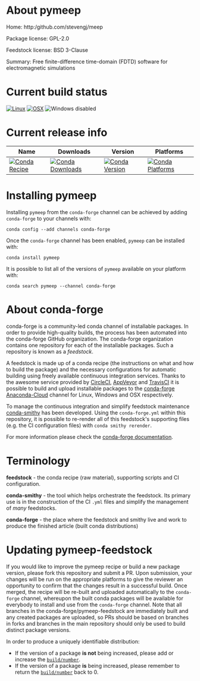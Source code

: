 About pymeep
============

Home: http:/github.com/stevengj/meep

Package license: GPL-2.0

Feedstock license: BSD 3-Clause

Summary: Free finite-difference time-domain (FDTD) software for electromagnetic simulations



Current build status
====================

[![Linux](https://img.shields.io/circleci/project/github/conda-forge/pymeep-feedstock/master.svg?label=Linux)](https://circleci.com/gh/conda-forge/pymeep-feedstock)
[![OSX](https://img.shields.io/travis/conda-forge/pymeep-feedstock/master.svg?label=macOS)](https://travis-ci.org/conda-forge/pymeep-feedstock)
![Windows disabled](https://img.shields.io/badge/Windows-disabled-lightgrey.svg)

Current release info
====================

| Name | Downloads | Version | Platforms |
| --- | --- | --- | --- |
| [![Conda Recipe](https://img.shields.io/badge/recipe-pymeep-green.svg)](https://anaconda.org/conda-forge/pymeep) | [![Conda Downloads](https://img.shields.io/conda/dn/conda-forge/pymeep.svg)](https://anaconda.org/conda-forge/pymeep) | [![Conda Version](https://img.shields.io/conda/vn/conda-forge/pymeep.svg)](https://anaconda.org/conda-forge/pymeep) | [![Conda Platforms](https://img.shields.io/conda/pn/conda-forge/pymeep.svg)](https://anaconda.org/conda-forge/pymeep) |

Installing pymeep
=================

Installing `pymeep` from the `conda-forge` channel can be achieved by adding `conda-forge` to your channels with:

```
conda config --add channels conda-forge
```

Once the `conda-forge` channel has been enabled, `pymeep` can be installed with:

```
conda install pymeep
```

It is possible to list all of the versions of `pymeep` available on your platform with:

```
conda search pymeep --channel conda-forge
```


About conda-forge
=================

conda-forge is a community-led conda channel of installable packages.
In order to provide high-quality builds, the process has been automated into the
conda-forge GitHub organization. The conda-forge organization contains one repository
for each of the installable packages. Such a repository is known as a *feedstock*.

A feedstock is made up of a conda recipe (the instructions on what and how to build
the package) and the necessary configurations for automatic building using freely
available continuous integration services. Thanks to the awesome service provided by
[CircleCI](https://circleci.com/), [AppVeyor](https://www.appveyor.com/)
and [TravisCI](https://travis-ci.org/) it is possible to build and upload installable
packages to the [conda-forge](https://anaconda.org/conda-forge)
[Anaconda-Cloud](https://anaconda.org/) channel for Linux, Windows and OSX respectively.

To manage the continuous integration and simplify feedstock maintenance
[conda-smithy](https://github.com/conda-forge/conda-smithy) has been developed.
Using the ``conda-forge.yml`` within this repository, it is possible to re-render all of
this feedstock's supporting files (e.g. the CI configuration files) with ``conda smithy rerender``.

For more information please check the [conda-forge documentation](https://conda-forge.org/docs/).

Terminology
===========

**feedstock** - the conda recipe (raw material), supporting scripts and CI configuration.

**conda-smithy** - the tool which helps orchestrate the feedstock.
                   Its primary use is in the construction of the CI ``.yml`` files
                   and simplify the management of *many* feedstocks.

**conda-forge** - the place where the feedstock and smithy live and work to
                  produce the finished article (built conda distributions)


Updating pymeep-feedstock
=========================

If you would like to improve the pymeep recipe or build a new
package version, please fork this repository and submit a PR. Upon submission,
your changes will be run on the appropriate platforms to give the reviewer an
opportunity to confirm that the changes result in a successful build. Once
merged, the recipe will be re-built and uploaded automatically to the
`conda-forge` channel, whereupon the built conda packages will be available for
everybody to install and use from the `conda-forge` channel.
Note that all branches in the conda-forge/pymeep-feedstock are
immediately built and any created packages are uploaded, so PRs should be based
on branches in forks and branches in the main repository should only be used to
build distinct package versions.

In order to produce a uniquely identifiable distribution:
 * If the version of a package **is not** being increased, please add or increase
   the [``build/number``](https://conda.io/docs/user-guide/tasks/build-packages/define-metadata.html#build-number-and-string).
 * If the version of a package **is** being increased, please remember to return
   the [``build/number``](https://conda.io/docs/user-guide/tasks/build-packages/define-metadata.html#build-number-and-string)
   back to 0.
